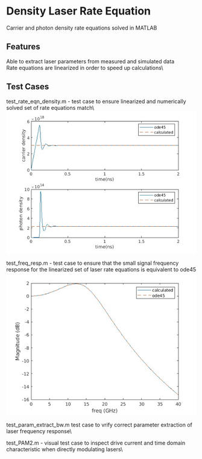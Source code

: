 # Density Laser Rate Equation 

Carrier and photon density rate equations solved in MATLAB

## Features 

Able to extract laser parameters from measured and simulated data\
Rate equations are linearized in order to speed up calculations\

## Test Cases

test_rate_eqn_density.m - test case to ensure linearized and numerically solved set of rate equations match\ 
![](doc/fig/steady_state.jpg)

test_freq_resp.m - test case to ensure that the small signal frequency response for the linearized set of laser rate equations is equivalent to ode45\
![](doc/fig/freq_resp.jpg)

test_param_extract_bw.m  test case to vrify correct parameter extraction of laser frequency response\

test_PAM2.m - visual test case to inspect drive current and time domain characteristic when directly modulating lasers\